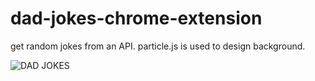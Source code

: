 # dad-jokes-chrome-extension

get random jokes from an API.
particle.js is used to design background.

![DAD JOKES](https://user-images.githubusercontent.com/84097113/163402591-e71ff738-2ff6-47e1-924c-66bf1a29b266.jpg)
